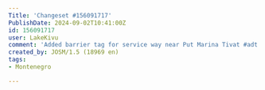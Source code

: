```yaml
---
Title: 'Changeset #156091717'
PublishDate: 2024-09-02T10:41:00Z
id: 156091717
user: LakeKivu
comment: 'Added barrier tag for service way near Put Marina Tivat #adt'
created_by: JOSM/1.5 (18969 en)
tags:
- Montenegro

---
```

